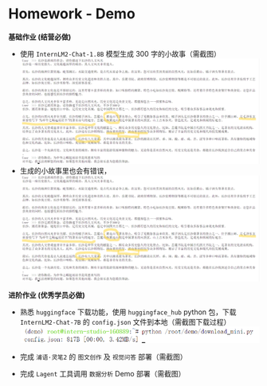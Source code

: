 # **Homework - Demo**
**基础作业 (结营必做)**

- 使用 `InternLM2-Chat-1.8B` 模型生成 300 字的小故事（需截图）
![alt text](./images/work2.png)
- 生成的小故事里也会有错误，
![alt text](images/work2.png)

**进阶作业 (优秀学员必做)**

- 熟悉 `huggingface` 下载功能，使用 `huggingface_hub` python 包，下载 `InternLM2-Chat-7B` 的 `config.json` 文件到本地（需截图下载过程）
![alt text](images/work3.png)
- 完成 `浦语·灵笔2` 的 `图文创作` 及 `视觉问答` 部署（需截图）

- 完成 `Lagent` 工具调用 `数据分析` Demo 部署（需截图）
